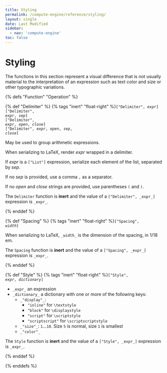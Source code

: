 ```yaml
---
title: Styling
permalink: /compute-engine/reference/styling/
layout: single
date: Last Modified
sidebar:
  - nav: 'compute-engine'
toc: false
---
```


# Styling

The functions in this section represent a visual difference that is not usually
material to the interpretation of an expression such as text color and size or
other typographic variations.

{% defs "Function" "Operation" %} 

{% def "Delimiter" %} 
{% tags "inert" "float-right" %}<code>["Delimiter", _expr_]</code><br>
<code>["Delimiter", _expr_, _sep_]</code><br>
<code>["Delimiter", _expr_, _open_, _close_]</code><br>
<code>["Delimiter", _expr_, _open_, _sep_, _close_]</code>

May be used to group arithmetic expressions.

When serializing to LaTeX, render _expr_ wrapped in a delimiter. 

If _expr_ is a `["List"]` expression, serialize each element of the list, separated by _sep_.

If no _sep_ is provided, use a comma `,` as a separator.

If no _open_ and _close_ strings are provided, use parentheses `(` and `)`.

The `Delimiter` function is **inert** and the value of a `["Delimiter", _expr_]` expression is `_expr_`.

{% enddef %}

{% def "Spacing" %} 
{% tags "inert" "float-right" %}<code>["Spacing", _width_]</code>

When serializing to LaTeX,  `_width_` is the dimension of the spacing, in 1/18 em.

The `Spacing` function is **inert** and the value of a `["Spacing", _expr_]` expression is `_expr_`.

{% enddef %}



{% def "Style" %} 
{% tags "inert" "float-right" %}<code>["Style", _expr_, _dictionary_]</code><br>


- `_expr_` an expression
- `_dictionary_` a dictionary with one or more of the following keys:
  - `_"display"_`:
    - `"inline"` for `\textstyle`
    - `"block"` for `\displaystyle`
    - `"script"` for `\scriptstyle`
    - `"scriptscript"` for `\scriptscriptstyle`
  - `_"size"_`: `1`...`10`. Size `5` is normal, size `1` is smallest
  - `_"color"_`


The `Style` function is **inert** and the value of a `["Style", _expr_]` expression is `_expr_`.

{% enddef %}



{% enddefs %}

</section>




